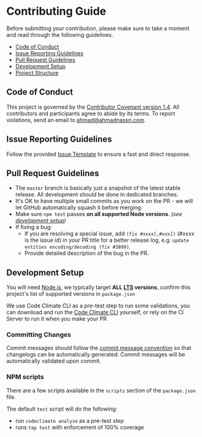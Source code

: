 # Contributing Guide

Before submitting your contribution, please make sure to take a moment and read through the following guidelines.

- [Code of Conduct](#code-of-conduct)
- [Issue Reporting Guidelines](#issue-reporting-guidelines)
- [Pull Request Guidelines](#pull-request-guidelines)
- [Development Setup](#development-setup)
- [Project Structure](#project-structure)

## Code of Conduct

This project is governed by the [Contributor Covenant version 1.4][code-of-conduct]. All contributors and participants agree to abide by its terms. To report violations, send an email to ahmad@ahmadnassri.com.

## Issue Reporting Guidelines

Follow the provided [Issue Template](./ISSUE_TEMPLATE.md) to ensure a fast and direct response.

## Pull Request Guidelines

- The `master` branch is basically just a snapshot of the latest stable release. All development should be done in dedicated branches.
- It's OK to have multiple small commits as you work on the PR - we will let GitHub automatically squash it before merging.
- Make sure `npm test` passes **on all supported Node versions**. _(see [development setup](#development-setup))_
- If fixing a bug:
  - If you are resolving a special issue, add `(fix #xxxx[,#xxx])` (#xxxx is the issue id) in your PR title for a better release log, e.g. `update entities encoding/decoding (fix #3899)`.
  - Provide detailed description of the bug in the PR.

## Development Setup

You will need [Node.js](http://nodejs.org), we typically target **ALL [LTS][lts] versions**, confirm this project's list of supported versions in `package.json`

We use Code Climate CLI as a pre-test step to run some validations, you can download and run the [Code Climate CLI](https://github.com/codeclimate/codeclimate) yourself, or rely on the CI Server to run it when you make your PR

### Committing Changes

Commit messages should follow the [commit message convention](./COMMIT_CONVENTION.md) so that changelogs can be automatically generated. Commit messages will be automatically validated upon commit.

### NPM scripts

There are a few scripts available in the `scripts` section of the `package.json` file.

The default `test` script will do the following: 

* run `codeclimate analyze` as a pre-test step
* runs `tap test` with enforcement of 100% coverage

[code-of-conduct]: ./CODE_OF_CONDUCT.md
[lts]: https://github.com/nodejs/Release
